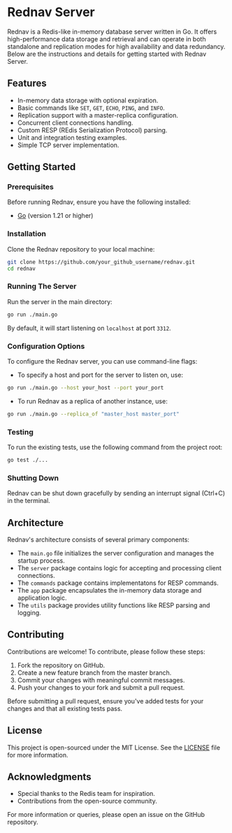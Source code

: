 # Rednav Server

Rednav is a Redis-like in-memory database server written in Go. It offers high-performance data storage and retrieval and can operate in both standalone and replication modes for high availability and data redundancy. Below are the instructions and details for getting started with Rednav Server.

## Features

- In-memory data storage with optional expiration.
- Basic commands like `SET`, `GET`, `ECHO`, `PING`, and `INFO`.
- Replication support with a master-replica configuration.
- Concurrent client connections handling.
- Custom RESP (REdis Serialization Protocol) parsing.
- Unit and integration testing examples.
- Simple TCP server implementation.

## Getting Started

### Prerequisites

Before running Rednav, ensure you have the following installed:

- [Go](https://golang.org/dl/) (version 1.21 or higher)

### Installation

Clone the Rednav repository to your local machine:

```bash
git clone https://github.com/your_github_username/rednav.git
cd rednav
```

### Running The Server

Run the server in the main directory:

```bash
go run ./main.go
```

By default, it will start listening on `localhost` at port `3312`.

### Configuration Options

To configure the Rednav server, you can use command-line flags:

- To specify a host and port for the server to listen on, use:

```bash
go run ./main.go --host your_host --port your_port
```

- To run Rednav as a replica of another instance, use:

```bash
go run ./main.go --replica_of "master_host master_port"
```

### Testing

To run the existing tests, use the following command from the project root:

```bash
go test ./...
```

### Shutting Down

Rednav can be shut down gracefully by sending an interrupt signal (Ctrl+C) in the terminal.

## Architecture

Rednav's architecture consists of several primary components:

- The `main.go` file initializes the server configuration and manages the startup process.
- The `server` package contains logic for accepting and processing client connections.
- The `commands` package contains implementatons for RESP commands.
- The `app` package encapsulates the in-memory data storage and application logic.
- The `utils` package provides utility functions like RESP parsing and logging.

## Contributing

Contributions are welcome! To contribute, please follow these steps:

1. Fork the repository on GitHub.
2. Create a new feature branch from the master branch.
3. Commit your changes with meaningful commit messages.
4. Push your changes to your fork and submit a pull request.

Before submitting a pull request, ensure you've added tests for your changes and that all existing tests pass.

## License

This project is open-sourced under the MIT License. See the [LICENSE](https://platform.openai.com/playground/LICENSE) file for more information.

## Acknowledgments

- Special thanks to the Redis team for inspiration.
- Contributions from the open-source community.

For more information or queries, please open an issue on the GitHub repository.
